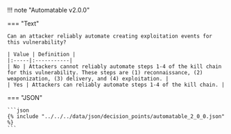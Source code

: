 <!-- This content is autogenerated by doctools.py. Do not Edit. -->
!!! note "Automatable v2.0.0"

=== "Text"

    Can an attacker reliably automate creating exploitation events for this vulnerability?

    | Value | Definition |
    |:-----|:-----------|
    | No | Attackers cannot reliably automate steps 1-4 of the kill chain for this vulnerability. These steps are (1) reconnaissance, (2) weaponization, (3) delivery, and (4) exploitation. |
    | Yes | Attackers can reliably automate steps 1-4 of the kill chain. |
    
=== "JSON"

    ```json
    {% include "../../../data/json/decision_points/automatable_2_0_0.json" %}
    ```
